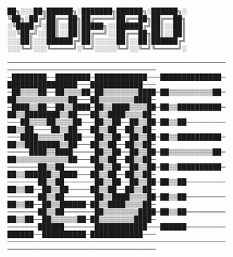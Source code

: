 ██╗░░░██╗██████╗░███████╗██████╗░██████╗░
╚██╗░██╔╝██╔══██╗██╔════╝██╔══██╗██╔══██╗
░╚████╔╝░██║░░██║█████╗░░██████╔╝██║░░██║
░░╚██╔╝░░██║░░██║██╔══╝░░██╔══██╗██║░░██║
░░░██║░░░██████╔╝██║░░░░░██║░░██║██████╔╝
░░░╚═╝░░░╚═════╝░╚═╝░░░░░╚═╝░░╚═╝╚═════╝░







────────────────────────────────────────────────────────────────────────────────────
─████████──████████─████████████───██████████████─████████████████───████████████───
─██▒▒▒▒██──██▒▒▒▒██─██▒▒▒▒▒▒▒▒████─██▒▒▒▒▒▒▒▒▒▒██─██▒▒▒▒▒▒▒▒▒▒▒▒██───██▒▒▒▒▒▒▒▒████─
─████▒▒██──██▒▒████─██▒▒████▒▒▒▒██─██▒▒██████████─██▒▒████████▒▒██───██▒▒████▒▒▒▒██─
───██▒▒▒▒██▒▒▒▒██───██▒▒██──██▒▒██─██▒▒██─────────██▒▒██────██▒▒██───██▒▒██──██▒▒██─
───████▒▒▒▒▒▒████───██▒▒██──██▒▒██─██▒▒██████████─██▒▒████████▒▒██───██▒▒██──██▒▒██─
─────████▒▒████─────██▒▒██──██▒▒██─██▒▒▒▒▒▒▒▒▒▒██─██▒▒▒▒▒▒▒▒▒▒▒▒██───██▒▒██──██▒▒██─
───────██▒▒██───────██▒▒██──██▒▒██─██▒▒██████████─██▒▒██████▒▒████───██▒▒██──██▒▒██─
───────██▒▒██───────██▒▒██──██▒▒██─██▒▒██─────────██▒▒██──██▒▒██─────██▒▒██──██▒▒██─
───────██▒▒██───────██▒▒████▒▒▒▒██─██▒▒██─────────██▒▒██──██▒▒██████─██▒▒████▒▒▒▒██─
───────██▒▒██───────██▒▒▒▒▒▒▒▒████─██▒▒██─────────██▒▒██──██▒▒▒▒▒▒██─██▒▒▒▒▒▒▒▒████─
───────██████───────████████████───██████─────────██████──██████████─████████████───
────────────────────────────────────────────────────────────────────────────────────
